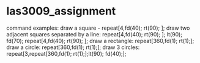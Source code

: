 # las3009_assignment

command examples:
  draw a square - repeat[4,fd(40); rt(90); ];
  draw two adjacent squares separated by a line: repeat[4,fd(40); rt(90); ]; lt(90); fd(70); repeat[4,fd(40); rt(90); ];
  draw a rectangle: repeat[360,fd(1); rt(1);];
  draw a circle: repeat[360,fd(1); rt(1);];
  draw 3 circles: repeat[3,repeat[360,fd(1); rt(1);];lt(90); fd(40);];
